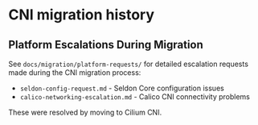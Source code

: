 # CNI migration history

## Platform Escalations During Migration
See `docs/migration/platform-requests/` for detailed escalation requests made during the CNI migration process:
  - `seldon-config-request.md` - Seldon Core configuration issues
  - `calico-networking-escalation.md` - Calico CNI connectivity problems

These were resolved by moving to Cilium CNI.

